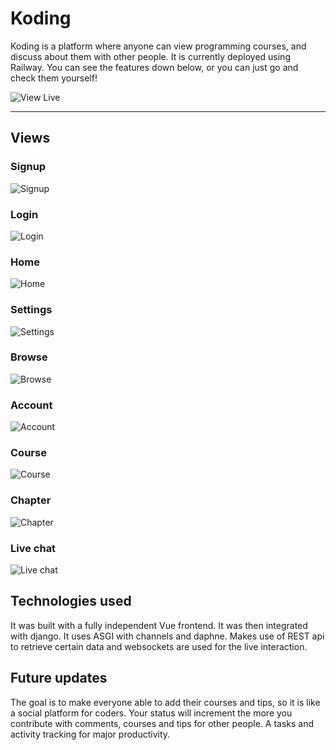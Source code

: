 # Koding

Koding is a platform where anyone can view programming courses, and discuss about them with other people. It is currently deployed using Railway. You can see the features down below, or you can just go and check them yourself!

![View Live](https://koding.up.railway.app)

---

## Views

### Signup

![Signup](assets/Signup.png)

### Login

![Login](assets/Login.png)

### Home

![Home](assets/Home.png)

### Settings

![Settings](Settings/Settings.gif)

### Browse

![Browse](assets/Login.png)

### Account

![Account](assets/Account.png)

### Course

![Course](assets/Course.png)

### Chapter

![Chapter](assets/Chapter.png)

### Live chat

![Live chat](assets/LiveChat.gif)

## Technologies used

It was built with a fully independent Vue frontend. It was then integrated with django. It uses ASGI with channels and daphne. Makes use of REST api to retrieve certain data and websockets are used for the live interaction.

## Future updates

The goal is to make everyone able to add their courses and tips, so it is like a social platform for coders. Your status will increment the more you contribute with comments, courses and tips for other people. A tasks and activity tracking for major productivity.

